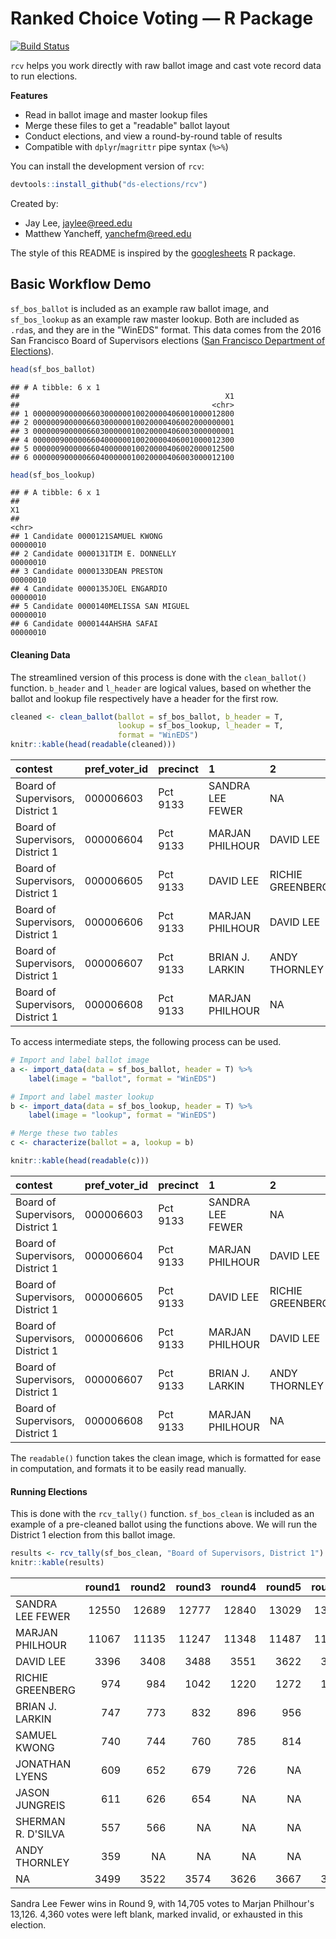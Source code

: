 
Ranked Choice Voting — R Package
================================

[![Build Status](https://travis-ci.org/ds-elections/rcv.svg?branch=master)](https://travis-ci.org/ds-elections/rcv)

`rcv` helps you work directly with raw ballot image and cast vote record data to run elections.

**Features**

-   Read in ballot image and master lookup files
-   Merge these files to get a "readable" ballot layout
-   Conduct elections, and view a round-by-round table of results
-   Compatible with `dplyr`/`magrittr` pipe syntax (`%>%`)

You can install the development version of `rcv`:

``` r
devtools::install_github("ds-elections/rcv")
```

Created by:

-   Jay Lee, <jaylee@reed.edu>
-   Matthew Yancheff, <yanchefm@reed.edu>

The style of this README is inspired by the [googlesheets](%22github.com/jennybc/googlesheets%22) R package.

Basic Workflow Demo
-------------------

`sf_bos_ballot` is included as an example raw ballot image, and `sf_bos_lookup` as an example raw master lookup. Both are included as `.rda`s, and they are in the "WinEDS" format. This data comes from the 2016 San Francisco Board of Supervisors elections ([San Francisco Department of Elections](http://www.sfelections.org/results/20161108/#english_detail)).

``` r
head(sf_bos_ballot)
```

    ## # A tibble: 6 x 1
    ##                                              X1
    ##                                           <chr>
    ## 1 000000900000660300000010020000406001000012800
    ## 2 000000900000660300000010020000406002000000001
    ## 3 000000900000660300000010020000406003000000001
    ## 4 000000900000660400000010020000406001000012300
    ## 5 000000900000660400000010020000406002000012500
    ## 6 000000900000660400000010020000406003000012100

``` r
head(sf_bos_lookup)
```

    ## # A tibble: 6 x 1
    ##                                                                            X1
    ##                                                                         <chr>
    ## 1 Candidate 0000121SAMUEL KWONG                                      00000010
    ## 2 Candidate 0000131TIM E. DONNELLY                                   00000010
    ## 3 Candidate 0000133DEAN PRESTON                                      00000010
    ## 4 Candidate 0000135JOEL ENGARDIO                                     00000010
    ## 5 Candidate 0000140MELISSA SAN MIGUEL                                00000010
    ## 6 Candidate 0000144AHSHA SAFAI                                       00000010

#### Cleaning Data

The streamlined version of this process is done with the `clean_ballot()` function. `b_header` and `l_header` are logical values, based on whether the ballot and lookup file respectively have a header for the first row.

``` r
cleaned <- clean_ballot(ballot = sf_bos_ballot, b_header = T, 
                        lookup = sf_bos_lookup, l_header = T, 
                        format = "WinEDS")
knitr::kable(head(readable(cleaned)))
```

| contest                          | pref\_voter\_id | precinct | 1                | 2                | 3                |
|:---------------------------------|:----------------|:---------|:-----------------|:-----------------|:-----------------|
| Board of Supervisors, District 1 | 000006603       | Pct 9133 | SANDRA LEE FEWER | NA               | NA               |
| Board of Supervisors, District 1 | 000006604       | Pct 9133 | MARJAN PHILHOUR  | DAVID LEE        | SAMUEL KWONG     |
| Board of Supervisors, District 1 | 000006605       | Pct 9133 | DAVID LEE        | RICHIE GREENBERG | BRIAN J. LARKIN  |
| Board of Supervisors, District 1 | 000006606       | Pct 9133 | MARJAN PHILHOUR  | DAVID LEE        | SANDRA LEE FEWER |
| Board of Supervisors, District 1 | 000006607       | Pct 9133 | BRIAN J. LARKIN  | ANDY THORNLEY    | JASON JUNGREIS   |
| Board of Supervisors, District 1 | 000006608       | Pct 9133 | MARJAN PHILHOUR  | NA               | NA               |

To access intermediate steps, the following process can be used.

``` r
# Import and label ballot image
a <- import_data(data = sf_bos_ballot, header = T) %>%
    label(image = "ballot", format = "WinEDS")

# Import and label master lookup
b <- import_data(data = sf_bos_lookup, header = T) %>%
    label(image = "lookup", format = "WinEDS")

# Merge these two tables
c <- characterize(ballot = a, lookup = b)

knitr::kable(head(readable(c)))
```

| contest                          | pref\_voter\_id | precinct | 1                | 2                | 3                |
|:---------------------------------|:----------------|:---------|:-----------------|:-----------------|:-----------------|
| Board of Supervisors, District 1 | 000006603       | Pct 9133 | SANDRA LEE FEWER | NA               | NA               |
| Board of Supervisors, District 1 | 000006604       | Pct 9133 | MARJAN PHILHOUR  | DAVID LEE        | SAMUEL KWONG     |
| Board of Supervisors, District 1 | 000006605       | Pct 9133 | DAVID LEE        | RICHIE GREENBERG | BRIAN J. LARKIN  |
| Board of Supervisors, District 1 | 000006606       | Pct 9133 | MARJAN PHILHOUR  | DAVID LEE        | SANDRA LEE FEWER |
| Board of Supervisors, District 1 | 000006607       | Pct 9133 | BRIAN J. LARKIN  | ANDY THORNLEY    | JASON JUNGREIS   |
| Board of Supervisors, District 1 | 000006608       | Pct 9133 | MARJAN PHILHOUR  | NA               | NA               |

The `readable()` function takes the clean image, which is formatted for ease in computation, and formats it to be easily read manually.

#### Running Elections

This is done with the `rcv_tally()` function. `sf_bos_clean` is included as an example of a pre-cleaned ballot using the functions above. We will run the District 1 election from this ballot image.

``` r
results <- rcv_tally(sf_bos_clean, "Board of Supervisors, District 1")
knitr::kable(results)
```

|                    |  round1|  round2|  round3|  round4|  round5|  round6|  round7|  round8|  round9|
|--------------------|-------:|-------:|-------:|-------:|-------:|-------:|-------:|-------:|-------:|
| SANDRA LEE FEWER   |   12550|   12689|   12777|   12840|   13029|   13093|   13225|   13354|   14705|
| MARJAN PHILHOUR    |   11067|   11135|   11247|   11348|   11487|   11680|   11837|   12086|   13126|
| DAVID LEE          |    3396|    3408|    3488|    3551|    3622|    3857|    3961|    4093|      NA|
| RICHIE GREENBERG   |     974|     984|    1042|    1220|    1272|    1386|    1508|      NA|      NA|
| BRIAN J. LARKIN    |     747|     773|     832|     896|     956|     997|      NA|      NA|      NA|
| SAMUEL KWONG       |     740|     744|     760|     785|     814|      NA|      NA|      NA|      NA|
| JONATHAN LYENS     |     609|     652|     679|     726|      NA|      NA|      NA|      NA|      NA|
| JASON JUNGREIS     |     611|     626|     654|      NA|      NA|      NA|      NA|      NA|      NA|
| SHERMAN R. D'SILVA |     557|     566|      NA|      NA|      NA|      NA|      NA|      NA|      NA|
| ANDY THORNLEY      |     359|      NA|      NA|      NA|      NA|      NA|      NA|      NA|      NA|
| NA                 |    3499|    3522|    3574|    3626|    3667|    3722|    3799|    3923|    4360|

Sandra Lee Fewer wins in Round 9, with 14,705 votes to Marjan Philhour's 13,126. 4,360 votes were left blank, marked invalid, or exhausted in this election.
